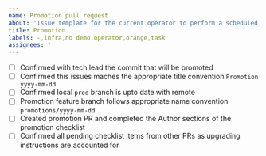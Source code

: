 ```yaml
---
name: Promotion pull request
about: 'Issue template for the current operator to perform a scheduled promotion'
title: Promotion
labels: -,infra,no demo,operator,orange,task
assignees: ''
---
```

- [ ] Confirmed with tech lead the commit that will be promoted
- [ ] Confirmed this issues maches the appropriate title convention `Promotion yyyy-mm-dd`
- [ ] Confirmed local `prod` branch is upto date with remote
- [ ] Promotion feature branch follows appropriate name convention `promotions/yyyy-mm-dd`
- [ ] Created promotion PR and completed the Author sections of the promotion checklist
- [ ] Confirmed all pending checklist items from other PRs as upgrading instructions are accounted for
